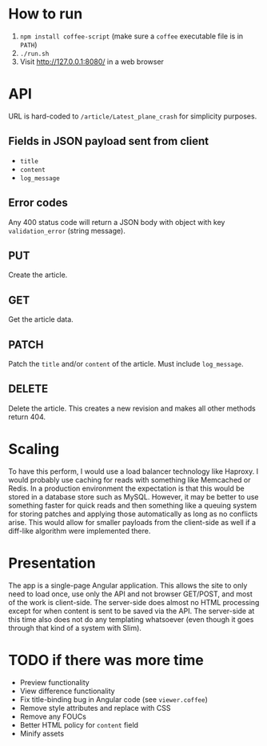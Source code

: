 # How to run

1. `npm install coffee-script` (make sure a `coffee` executable file is in `PATH`)
2. `./run.sh`
3. Visit http://127.0.0.1:8080/ in a web browser

# API

URL is hard-coded to `/article/Latest_plane_crash` for simplicity purposes.

## Fields in JSON payload sent from client

* `title`
* `content`
* `log_message`

## Error codes

Any 400 status code will return a JSON body with object with key `validation_error` (string message).

## PUT

Create the article.

## GET

Get the article data.

## PATCH

Patch the `title` and/or `content` of the article. Must include `log_message`.

## DELETE

Delete the article. This creates a new revision and makes all other methods return 404.

# Scaling

To have this perform, I would use a load balancer technology like Haproxy. I would probably use caching for reads with something like Memcached or Redis. In a production environment the expectation is that this would be stored in a database store such as MySQL. However, it may be better to use something faster for quick reads and then something like a queuing system for storing patches and applying those automatically as long as no conflicts arise. This would allow for smaller payloads from the client-side as well if a diff-like algorithm were implemented there.

# Presentation

The app is a single-page Angular application. This allows the site to only need to load once, use only the API and not browser GET/POST, and most of the work is client-side. The server-side does almost no HTML processing except for when content is sent to be saved via the API. The server-side at this time also does not do any templating whatsoever (even though it goes through that kind of a system with Slim).

# TODO if there was more time

* Preview functionality
* View difference functionality
* Fix title-binding bug in Angular code (see `viewer.coffee`)
* Remove style attributes and replace with CSS
* Remove any FOUCs
* Better HTML policy for `content` field
* Minify assets
